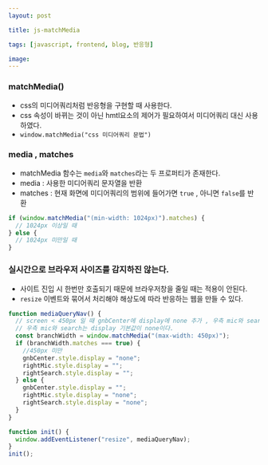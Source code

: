 ```yaml
---
layout: post

title: js-matchMedia

tags: [javascript, frontend, blog, 반응형]

image:
---
```


### matchMedia()

- css의 미디어쿼리처럼 반응형을 구현할 때 사용한다.
- css 속성이 바뀌는 것이 아닌 hmtl요소의 제어가 필요하여서 미디어쿼리 대신 사용하였다.
- `window.matchMedia("css 미디어쿼리 문법")`

### media , matches

- matchMedia 함수는 `media`와 `matches`라는 두 프로퍼티가 존재한다.
- media : 사용한 미디어쿼리 문자열을 반환
- matches : 현재 화면에 미디어쿼리의 범위에 들어가면 `true` , 아니면 `false`를 반환

```javascript
if (window.matchMedia("(min-width: 1024px)").matches) {
  // 1024px 이상일 때
} else {
  // 1024px 미만일 때
}
```

### 실시간으로 브라우저 사이즈를 감지하진 않는다.

- 사이트 진입 시 한번만 호출되기 때문에 브라우저창을 줄일 때는 적용이 안된다.
- `resize` 이벤트와 묶어서 처리해야 해상도에 따라 반응하는 웹을 만들 수 있다.

```javascript
function mediaQueryNav() {
  // screen < 450px 일 때 gnbCenter에 display에 none 추가 , 우측 mic와 search에 display에 빈값을 준다.
  // 우측 mic와 search는 display 기본값이 none이다.
  const branchWidth = window.matchMedia("(max-width: 450px)");
  if (branchWidth.matches === true) {
    //450px 미만
    gnbCenter.style.display = "none";
    rightMic.style.display = "";
    rightSearch.style.display = "";
  } else {
    gnbCenter.style.display = "";
    rightMic.style.display = "none";
    rightSearch.style.display = "none";
  }
}

function init() {
  window.addEventListener("resize", mediaQueryNav);
}
init();
```
